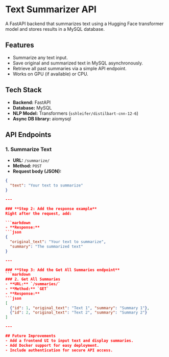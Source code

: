 # Text Summarizer API

A FastAPI backend that summarizes text using a Hugging Face transformer model and stores results in a MySQL database.

## Features
- Summarize any text input.
- Save original and summarized text in MySQL asynchronously.
- Retrieve all past summaries via a simple API endpoint.
- Works on GPU (if available) or CPU.

## Tech Stack
- **Backend:** FastAPI
- **Database:** MySQL
- **NLP Model:** Transformers (`sshleifer/distilbart-cnn-12-6`)
- **Async DB library:** aiomysql

## API Endpoints

### 1. Summarize Text
- **URL:** `/summarize/`
- **Method:** `POST`
- **Request body (JSON):**
```json
{
  "text": "Your text to summarize"
}

---

### **Step 2: Add the response example**
Right after the request, add:

```markdown
- **Response:**
```json
{
  "original_text": "Your text to summarize",
  "summary": "The summarized text"
}

---

### **Step 3: Add the Get All Summaries endpoint**
```markdown
### 2. Get All Summaries
- **URL:** `/summaries/`
- **Method:** `GET`
- **Response:**
```json
[
  {"id": 1, "original_text": "Text 1", "summary": "Summary 1"},
  {"id": 2, "original_text": "Text 2", "summary": "Summary 2"}
]

---

## Future Improvements
- Add a frontend UI to input text and display summaries.
- Add Docker support for easy deployment.
- Include authentication for secure API access.






